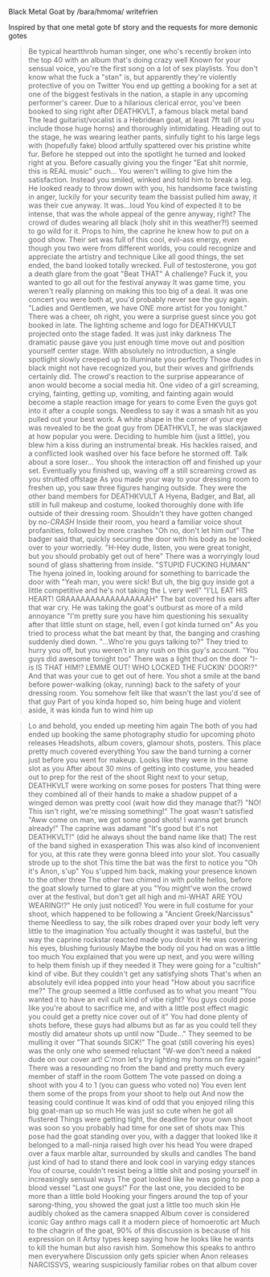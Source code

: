 Black Metal Goat by /bara/hmoma/ writefrien

Inspired by that one metal gote bf story and the requests for more demonic gotes

>Be typical heartthrob human singer, one who's recently broken into the top 40 with an album that's doing crazy well
>Known for your sensual voice, you're the first song on a lot of sex playlists.
>You don't know what the fuck a "stan" is, but apparently they're violently protective of you on Twitter
>You end up getting a booking for a set at one of the biggest festivals in the nation, a staple in any upcoming performer's career.
>Due to a hilarious clerical error, you've been booked to sing right after DEATHKVLT, a famous black metal band
>The lead guitarist/vocalist is a Hebridean goat, at least 7ft tall (if you include those huge horns) and thoroughly intimidating.
>Heading out to the stage, he was wearing leather pants, sinfully tight to his large legs with (hopefully fake) blood artfully spattered over his pristine white fur.
>Before he stepped out into the spotlight he turned and looked right at you. Before casually giving you the finger
>"Eat shit normie, this is REAL music"
>ouch...
>You weren't willing to give him the satisfaction. Instead you smiled, winked and told him to break a leg.
>He looked ready to throw down with you, his handsome face twisting in anger, luckily for your security team the bassist pulled him away, it was their cue anyway.
>It was...loud
>You kind of expected it to be intense, that was the whole appeal of the genre anyway, right?
>The crowd of dudes wearing all black (holy shit in this weather?!) seemed to go wild for it.
>Props to him, the caprine he knew how to put on a good show.
>Their set was full of this cool, evil-ass energy, even though you two were from different worlds, you could recognize and appreciate the artistry and technique
>Like all good things, the set ended, the band looked totally wrecked. Full of testosterone, you got a death glare from the goat
>"Beat THAT"
>A challenge? Fuck it, you wanted to go all out for the festival anyway
>It was game time, you weren't really planning on making this too big of a deal. It was one concert you were both at, you'd probably never see the guy again.
>"Ladies and Gentlemen, we have ONE more artist for you tonight."
>There was a cheer, oh right, you were a surprise guest since you got booked in late.
>The lighting scheme and logo for DEATHKVULT projected onto the stage faded. It was just inky darkness
>The dramatic pause gave you just enough time move out and position yourself center stage.
>With absolutely no introduction, a single spotlight slowly creeped up to illuminate you perfectly
>Those dudes in black might not have recognized you, but their wives and girlfriends certainly did.
>The crowd's reaction to the surprise appearance of anon would become a social media hit.
>One video of a girl screaming, crying, fainting, getting up, vomiting, and fainting again would become a staple reaction image for years to come
>Even the guys got into it after a couple songs.
>Needless to say it was a smash hit as you pulled out your best work.
>A white shape in the corner of your eye was revealed to be the goat guy from DEATHKVLT, he was slackjawed at how popular you were.
>Deciding to humble him (just a little), you blew him a kiss during an instrumental break.
>His hackles raised, and a conflicted look washed over his face before he stormed off.
>Talk about a sore loser...
>You shook the interaction off and finished up your set.
>Eventually you finished up, waving off a still screaming crowd as you strutted offstage
>As you made your way to your dressing room to freshen up, you saw three figures hanging outside.
>They were the other band members for DEATHKVULT
>A Hyena, Badger, and Bat, all still in full makeup and costume, looked thoroughly done with life outside of their dressing room.
>Shouldn't they have gotten changed by no-*CRASH*
>Inside their room, you heard a familiar voice shout profanities, followed by more crashes
>"Oh no, don't let him out"
>The badger said that, quickly securing the door with his body as he looked over to your worriedly.
>"H-Hey dude, listen, you were great tonight, but you should probably get out of here"
>There was a worryingly loud sound of glass shattering from inside. "STUPID FUCKING HUMAN"
>The hyena joined in, looking around for something to barricade the door with
>"Yeah man, you were sick! But uh, the big guy inside got a little competitive and he's not taking the L very well"
>"I'LL EAT HIS HEART! GRAAAAAAAAAAAAAAAAAH"
>The bat covered his ears after that war cry. He was taking the goat's outburst as more of a mild annoyance
>"I'm pretty sure you have him questioning his sexuality after that little stunt on stage, hell, even I got kinda turned on"
>As you tried to process what the bat meant by that, the banging and crashing suddenly died down.
>"...Who're you guys talking to?"
>They tried to hurry you off, but you weren't in any rush on this guy's account.
>"You guys did awesome tonight too"
>There was a light thud on the door
>"I-is IS THAT HIM!? LEMME OUT! WHO LOCKED THE FUCKIN' DOOR!?"
>And that was your cue to get out of here.
>You shot a smile at the band before power-walking (okay, running) back to the safety of your dressing room.
>You somehow felt like that wasn't the last you'd see of that guy
>Part of you kinda hoped so, him being huge and violent aside, it was kinda fun to wind him up

>Lo and behold, you ended up meeting him again
>The both of you had ended up booking the same photography studio for upcoming photo releases
>Headshots, album covers, glamour shots, posters. This place pretty much covered everything
>You saw the band turning a corner just before you went for makeup. Looks like they were in the same slot as you
>After about 30 mins of getting into costume, you headed out to prep for the rest of the shoot
>Right next to your setup, DEATHKVLT were working on some poses for posters
>That thing were they combined all of their hands to make a shadow puppet of a winged demon was pretty cool (wait how did they manage that?)
>"NO! This isn't right, we're missing something!"
>The goat wasn't satisfied
>"Aww come on man, we got some good shots! I wanna get brunch already!"
>The caprine was adamant
>"It's good but it's not DEATHKVLT!" (did he always shout the band name like that)
>The rest of the band sighed in exasperation
>This was also kind of inconvenient for you, at this rate they were gonna bleed into your slot.
>You casually strode up to the shot
>This time the bat was the first to notice you
>"Oh it's Anon, s'up"
>You s'upped him back, making your presence known to the other three
>The other two chimed in with polite hellos, before the goat slowly turned to glare at you
>"You might've won the crowd over at the festival, but don't get all high and mi-WHAT ARE YOU WEARING!?"
>He only just noticed?
>You were in full costume for your shoot, which happened to be following a "Ancient Greek/Narcissus" theme
>Needless to say, the silk robes draped over your body left very little to the imagination
>You actually thought it was tasteful, but the way the caprine rockstar reacted made you doubt it
>He was covering his eyes, blushing furiously
>Maybe the body oil you had on was a little too much
>You explained that you were up next, and you were willing to help them finish up if they needed it
>They were going for a "cultish" kind of vibe. But they couldn't get any satisfying shots
>That's when an absolutely evil idea popped into your head
>"How about you sacrifice me?"
>The group seemed a little confused as to what you meant
>"You wanted it to have an evil cult kind of vibe right? You guys could pose like you're about to sacrifice me, and with a little post effect magic you could get a pretty nice cover out of it"
>You had done plenty of shots before, these guys had albums but as far as you could tell they mostly did amateur shots up until now
>"Dude..."
>They seemed to be mulling it over
>"That sounds SICK!"
>The goat (still covering his eyes) was the only one who seemed reluctant
>"W-we don't need a naked dude on our cover art! C'mon let's try lighting my horns on fire again!"
>There was a resounding no from the band and pretty much every member of staff in the room
>Gottem
>The vote passed on doing a shoot with you 4 to 1 (you can guess who voted no)
>You even lent them some of the props from your shoot to help out
>And now the teasing could continue
>It was kind of odd that you enjoyed riling this big goat-man up so much
>He was just so cute when he got all flustered
>Things were getting tight, the deadline for your own shoot was soon so you probably had time for one set of shots max
>This pose had the goat standing over you, with a dagger that looked like it belonged to a mall-ninja raised high over his head
>You were draped over a faux marble altar, surrounded by skulls and candles
>The band just kind of had to stand there and look cool in varying edgy stances
>You of course, couldn't resist being a little shit and posing yourself in increasingly sensual ways
>The goat looked like he was going to pop a blood vessel
>"Last one guys!"
>For the last one, you decided to be more than a little bold
>Hooking your fingers around the top of your sarong-thing, you showed the goat just a little too much skin
>He audibly choked as the camera snapped
>Album cover is considered iconic
>Gay anthro mags call it a modern piece of homoerotic art
>Much to the chagrin of the goat, 90% of this discussion is because of his expression on it
>Artsy types keep saying how he looks like he wants to kill the human but also ravish him.
>Somehow this speaks to anthro men everywhere
>Discussion only gets spicier when Anon releases NARCISSVS, wearing suspiciously familiar robes on that album cover
